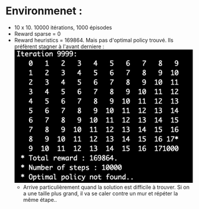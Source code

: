 # Environmenet : 

* 10 x 10. 10000 itérations, 1000 épisodes
* Reward sparse = 0
* Reward heuristics = 169864. Mais pas d'optimal policy trouvé. Ils préfèrent stagner à l'avant derniere :
![log](log.png)
	* Arrive particulièrement quand la solution est difficile à trouver. Si on a une taille plus grand, il va se caler contre un mur et répéter la même étape..
